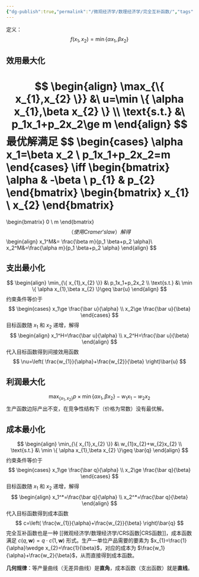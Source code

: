 ```yaml
---
{"dg-publish":true,"permalink":"/微观经济学/数理经济学/完全互补函数/","tags":["数理经济学"]}
---
```



定义：
$$
f(x_1,x_2)=\min\{\alpha x_1,\beta x_2\}
$$
## 效用最大化
$$
\begin{align}
\max_{\{ x_{1},x_{2} \}} &\ u=\min \{ \alpha x_{1},\beta x_{2} \} \\
\text{s.t.} &\ p_1x_1+p_2x_2\ge m
\end{align}
$$
最优解满足
$$
\begin{cases}
\alpha x_1=\beta x_2 \\
p_1x_1+p_2x_2=m
\end{cases}
\iff
\begin{bmatrix}
\alpha & -\beta \\
p_{1} & p_{2}
\end{bmatrix}
\begin{bmatrix}
x_{1} \\
x_{2}
\end{bmatrix}
=
\begin{bmatrix}
0 \\
m
\end{bmatrix}
$$
（使用 Cramer‘s law ）解得
$$
\begin{align}
x_1^M&= \frac{\beta m}{p_1 \beta+p_2 \alpha}\\
x_2^M&=\frac{\alpha m}{p_1 \beta+p_2 \alpha}
\end{align}
$$
## 支出最小化
$$
\begin{align}
\min_{\{ x_{1},x_{2} \}} &\ p_1x_1+p_2x_2 \\
\text{s.t.} &\ \min \{ \alpha x_{1},\beta x_{2} \}\geq \bar{u}
\end{align}
$$
约束条件等价于
$$
\begin{cases}
x_1\ge \frac{\bar u}{\alpha} \\
x_2\ge \frac{\bar u}{\beta}
\end{cases}
$$
目标函数随 $x_{1}$ 和 $x_{2}$ 递增，解得
$$
\begin{align}
x_1^H=\frac{\bar u}{\alpha} \\
x_2^H=\frac{\bar u}{\beta}
\end{align}
$$
代入目标函数得到间接效用函数
$$
\nu=\left( \frac{w_{1}}{\alpha}+\frac{w_{2}}{\beta} \right)\bar{u}
$$
## 利润最大化

$$
\max_{\{ x_{1},x_{2} \}} p\times \min \{ \alpha x_{1},\beta x_{2} \}-w_1x_1-w_2x_2
$$
生产函数边际产出不变，在竞争性结构下（价格为常数）没有最优解。
## 成本最小化
$$
\begin{align}
\min_{\{ x_{1},x_{2} \}} &\ w_{1}x_{2}+w_{2}x_{2} \\
\text{s.t.} &\ \min \{ \alpha x_{1},\beta x_{2} \}\geq \bar{q}
\end{align}
$$
约束条件等价于
$$
\begin{cases}
x_1\ge \frac{\bar q}{\alpha} \\
x_2\ge \frac{\bar q}{\beta}
\end{cases}
$$
目标函数随 $x_{1}$ 和 $x_{2}$ 递增，解得
$$
\begin{align}
x_1^*=\frac{\bar q}{\alpha} \\
x_2^*=\frac{\bar q}{\beta}
\end{align}
$$
代入目标函数得到成本函数
$$
c=\left( \frac{w_{1}}{\alpha}+\frac{w_{2}}{\beta} \right)\bar{q}
$$
完全互补函数也是一种 [[微观经济学/数理经济学/CRS函数\|CRS函数]]，成本函数满足 $c(q,\mathbf{w})=q\cdot c(1,\mathbf{w})$ 形式。生产一单位产品需要的要素为 $x_{1}=\frac{1}{\alpha}\wedge x_{2}=\frac{1}{\beta}$，对应的成本为 $\frac{w_1}{\alpha}+\frac{w_2}{\beta}$，从而直接得到成本函数。

**几何规律**：等产量曲线（无差异曲线）是**直角**，成本函数（支出函数）就是**直线**。
